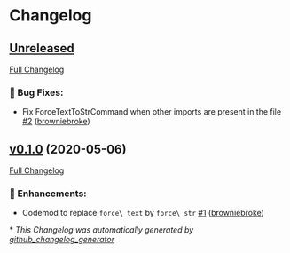 # Changelog

## [Unreleased](https://github.com/browniebroke/django-codemod/tree/HEAD)

[Full Changelog](https://github.com/browniebroke/django-codemod/compare/v0.1.0...HEAD)

### 🐛 Bug Fixes:

- Fix ForceTextToStrCommand when other imports are present in the file [\#2](https://github.com/browniebroke/django-codemod/pull/2) ([browniebroke](https://github.com/browniebroke))

## [v0.1.0](https://github.com/browniebroke/django-codemod/tree/v0.1.0) (2020-05-06)

[Full Changelog](https://github.com/browniebroke/django-codemod/compare/16b2adf8dd1ea78a4e118a7b84f874e84aa495bc...v0.1.0)

### 🚀 Enhancements:

- Codemod to replace `force\_text` by `force\_str` [\#1](https://github.com/browniebroke/django-codemod/pull/1) ([browniebroke](https://github.com/browniebroke))



\* *This Changelog was automatically generated by [github_changelog_generator](https://github.com/github-changelog-generator/github-changelog-generator)*
